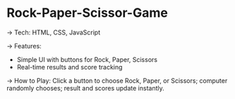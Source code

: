 # Rock-Paper-Scissor-Game
-> Tech: HTML, CSS, JavaScript

-> Features:
* Simple UI with buttons for Rock, Paper, Scissors
* Real-time results and score tracking
 
-> How to Play: Click a button to choose Rock, Paper, or Scissors; computer randomly chooses; result and scores update instantly.
